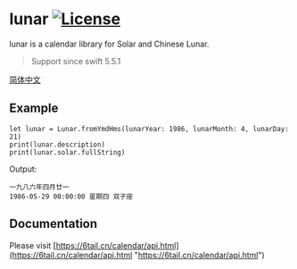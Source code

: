 # lunar [![License](https://img.shields.io/badge/license-MIT-4EB1BA.svg?style=flat-square)](https://github.com/6tail/lunar-swift/blob/master/LICENSE)

lunar is a calendar library for Solar and Chinese Lunar.

> Support since swift 5.5.1

[简体中文](https://github.com/6tail/lunar-swift/blob/master/README.md)

## Example

    let lunar = Lunar.fromYmdHms(lunarYear: 1986, lunarMonth: 4, lunarDay: 21)
    print(lunar.description)
    print(lunar.solar.fullString)

Output:

    一九八六年四月廿一
    1986-05-29 00:00:00 星期四 双子座

## Documentation

Please visit [https://6tail.cn/calendar/api.html](https://6tail.cn/calendar/api.html "https://6tail.cn/calendar/api.html")
